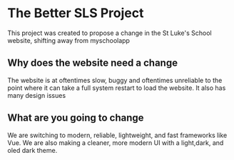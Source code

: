 The Better SLS Project
===========================
This project was created to propose a change in the St Luke's School website, shifting away from myschoolapp

Why does the website need a change
----------------------------------
The website is at oftentimes slow, buggy and oftentimes unreliable to the point where it can take a full system restart to load the website. It also has many design issues

What are you going to change
------------------
We are switching to modern, reliable, lightweight, and fast frameworks like Vue. We are also making a cleaner, more modern UI with a light,dark, and oled dark theme.
